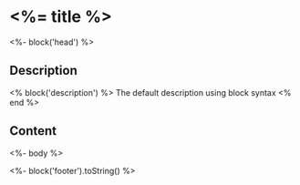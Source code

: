 # <%= title %>

<%- block('head') %>

## Description

<% block('description') %>
The default description using block syntax
<% end %>

## Content

<%- body %>

<%- block('footer').toString() %>
